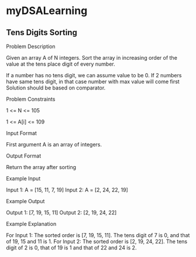 # myDSALearning
## Tens Digits Sorting
Problem Description

Given an array A of N integers. Sort the array in increasing order of the value at the tens place digit of every number.

If a number has no tens digit, we can assume value to be 0.
If 2 numbers have same tens digit, in that case number with max value will come first
Solution should be based on comparator.


Problem Constraints

1 <= N <= 105

1 <= A[i] <= 109



Input Format

First argument A is an array of integers.



Output Format

Return the array after sorting



Example Input

Input 1:
A = [15, 11, 7, 19]
Input 2:
A = [2, 24, 22, 19]


Example Output

Output 1:
[7, 19, 15, 11]
Output 2:
[2, 19, 24, 22]


Example Explanation

For Input 1:
The sorted order is [7, 19, 15, 11]. The tens digit of 7 is 0, 
and that of 19, 15 and 11 is 1.
For Input 2:
The sorted order is [2, 19, 24, 22]. The tens digit of 2 is 0, 
that of 19 is 1 and that of 22 and 24 is 2.